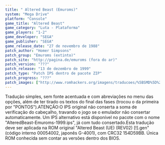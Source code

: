 ```yaml
---
title: " Altered Beast (Emuroms)"
system: "Mega Drive"
platform: "Console"
game_title: "Altered Beast"
game_category: "Luta - Plataforma"
game_players: "1-2"
game_developer: "SEGA"
game_publisher: "SEGA"
game_release_date: "27 de novembro de 1988"
patch_author: "Homer Simpsons"
patch_group: "Emuroms (extinto)"
patch_site: "http://pagina.de/emuroms (fora do ar)"
patch_version: "???"
patch_release: "13 de dezembro de 1999"
patch_type: "Patch IPS dentro de pacote ZIP"
patch_progress: "???"
patch_images: ["http://www.romhackers.org/imagens/traducoes/%5BSMD%5D%20Altered%20Beast%20-%20Emuroms%20e%20Hideway%202000%20-%201.png","http://www.romhackers.org/imagens/traducoes/%5BSMD%5D%20Altered%20Beast%20-%20Emuroms%20-%202.png","http://www.romhackers.org/imagens/traducoes/%5BSMD%5D%20Altered%20Beast%20-%20Emuroms%20-%203.png"]
---
```

Tradução simples, sem fonte acentuada e com abreviações no menu das opções, além de ter tirado os textos do final das fases (trocou o da primeira por "PONTOS").ATENÇÃO:O IPS original não conserta a soma de verificação do cabeçalho, travando o jogo se o emulador não consertar automaticamente. Um IPS alternativo está disponível no pacote com o nome "AlteredBeast-Emuroms-1999.ips", já com tudo consertado.Esta tradução deve ser aplicada na ROM original "Altered Beast (UE) (REV02) [!].gen" (código interno 00054002, japonês G-4001), com CRC32 154D59BB. Única ROM conhecida sem contar as versões dentro dos BIOS.